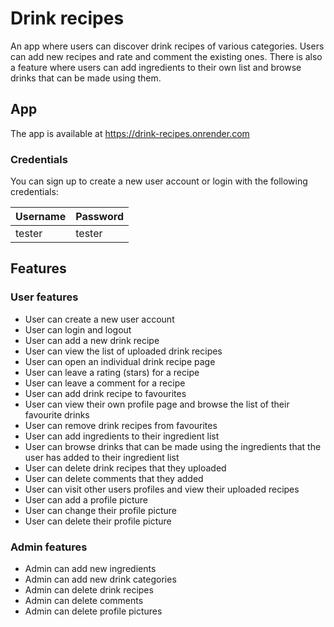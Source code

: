 # Drink recipes

An app where users can discover drink recipes of various categories. Users can add new recipes and rate and comment the existing ones. There is also a feature where users can add ingredients to their own list and browse drinks that can be made using them.

## App
The app is available at https://drink-recipes.onrender.com

### Credentials
You can sign up to create a new user account or login with the following credentials:

| Username|Password  |
|---------|----------|
|  tester |  tester  |


## Features
### User features
- User can create a new user account
- User can login and logout 
- User can add a new drink recipe 
- User can view the list of uploaded drink recipes
- User can open an individual drink recipe page 
- User can leave a rating (stars) for a recipe 
- User can leave a comment for a recipe 
- User can add drink recipe to favourites 
- User can view their own profile page and browse the list of their favourite drinks 
- User can remove drink recipes from favourites 
- User can add ingredients to their ingredient list 
- User can browse drinks that can be made using the ingredients that the user has added to their ingredient list 
- User can delete drink recipes that they uploaded 
- User can delete comments that they added 
- User can visit other users profiles and view their uploaded recipes
- User can add a profile picture 
- User can change their profile picture 
- User can delete their profile picture


### Admin features

- Admin can add new ingredients
- Admin can add new drink categories
- Admin can delete drink recipes 
- Admin can delete comments 
- Admin can delete profile pictures 

